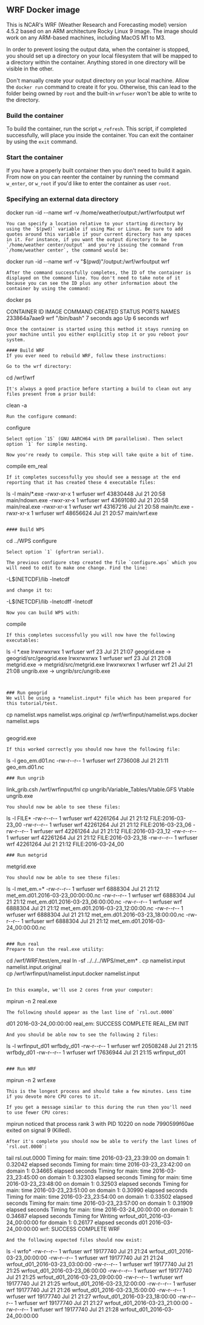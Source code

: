 ﻿## WRF Docker image

This is NCAR's WRF (Weather Research and Forecasting model) version 4.5.2 based on an ARM architecture Rocky Linux 9 image. The image should work on any ARM-based machines, including MacOS M1 to M3.

In order to prevent losing the output data, when the container is stopped, you should set up a directory on your local filesystem that will be mapped to a directory within the container. Anything stored in one directory will be visible in the other. 

Don't manually create your output directory on your local machine. Allow the `docker run` command to create it for you. Otherwise, this can lead to the folder being owned by `root` and the built-in `wrfuser` won't be able to write to the directory.

### Build the container
To build the container, run the script `w_refresh`. This script, if completed successfully, will place you inside the container. You can exit the container by using the `exit` command.

### Start the container
If you have a properly built container then you don't need to build it again. From now on you can reenter the container by running the command `w_enter`, or `w_root` if you'd like to enter the container as user `root`.

### Specifying an external data directory
docker run -id --name wrf -v /home/weather/output:/wrf/wrfoutput wrf
```
You can specify a location relative to your starting directory by using the `$(pwd)` variable if using Mac or Linux. Be sure to add quotes around this variable if your current directory has any spaces in it. For instance, if you want the output directory to be `/home/weather center/output` and you're issuing the command from `/home/weather center`, the command would be:
```
docker run -id --name wrf -v "$(pwd)"/output:/wrf/wrfoutput wrf
```
After the command successfully completes, the ID of the container is displayed on the command line. You don't need to take note of it because you can see the ID plus any other information about the container by using the command:
```
docker ps

CONTAINER ID   IMAGE     COMMAND       CREATED         STATUS         PORTS     NAMES
233864a7aae9   wrf       "/bin/bash"   7 seconds ago   Up 6 seconds             wrf
```
Once the container is started using this method it stays running on your machine until you either explicitly stop it or you reboot your system.

#### Build WRF
If you ever need to rebuild WRF, follow these instructions:

Go to the wrf directory:
```
cd /wrf/wrf
```
It's always a good practice before starting a build to clean out any files present from a prior build:
```
clean -a
```
Run the configure command:
```
configure
```
Select option `15` (GNU AARCH64 with DM parallelism). Then select option `1` for simple nesting.

Now you're ready to compile. This step will take quite a bit of time.
```
compile em_real
```
If it completes successfully you should see a message at the end reporting that it has created these 4 executable files:
```
ls -l main/*.exe
-rwxr-xr-x 1 wrfuser wrf 43830448 Jul 21 20:58 main/ndown.exe
-rwxr-xr-x 1 wrfuser wrf 43691080 Jul 21 20:58 main/real.exe
-rwxr-xr-x 1 wrfuser wrf 43167216 Jul 21 20:58 main/tc.exe
-rwxr-xr-x 1 wrfuser wrf 48656624 Jul 21 20:57 main/wrf.exe
```

#### Build WPS
```
cd ../WPS
configure
```
Select option `1` (gfortran serial). 

The previous configure step created the file `configure.wps` which you will need to edit to make one change. Find the line:
```
-L$(NETCDF)/lib  -lnetcdf
```
and change it to:
```
-L$(NETCDF)/lib  -lnetcdff -lnetcdf
```
Now you can build WPS with:
```
compile
```
If this completes successfully you will now have the following executables:
```
ls -l *.exe
lrwxrwxrwx 1 wrfuser wrf 23 Jul 21 21:07 geogrid.exe -> geogrid/src/geogrid.exe
lrwxrwxrwx 1 wrfuser wrf 23 Jul 21 21:08 metgrid.exe -> metgrid/src/metgrid.exe
lrwxrwxrwx 1 wrfuser wrf 21 Jul 21 21:08 ungrib.exe -> ungrib/src/ungrib.exe
```


### Run geogrid
We will be using a *namelist.input* file which has been prepared for this tutorial/test. 
```
cp namelist.wps namelist.wps.original
cp /wrf/wrfinput/namelist.wps.docker namelist.wps
```
```
geogrid.exe
```
If this worked correctly you should now have the following file:
```
ls -l geo_em.d01.nc 
-rw-r--r-- 1 wrfuser wrf 2736008 Jul 21 21:11 geo_em.d01.nc
```
### Run ungrib
```
link_grib.csh /wrf/wrfinput/fnl 
cp ungrib/Variable_Tables/Vtable.GFS Vtable
ungrib.exe
```
You should now be able to see these files:
```
ls -l FILE*
-rw-r--r-- 1 wrfuser wrf 42261264 Jul 21 21:12 FILE:2016-03-23_00
-rw-r--r-- 1 wrfuser wrf 42261264 Jul 21 21:12 FILE:2016-03-23_06
-rw-r--r-- 1 wrfuser wrf 42261264 Jul 21 21:12 FILE:2016-03-23_12
-rw-r--r-- 1 wrfuser wrf 42261264 Jul 21 21:12 FILE:2016-03-23_18
-rw-r--r-- 1 wrfuser wrf 42261264 Jul 21 21:12 FILE:2016-03-24_00
```
### Run metgrid
```
metgrid.exe
```
You should now be able to see these files:
```
ls -l met_em.=*
-rw-r--r-- 1 wrfuser wrf 6888304 Jul 21 21:12 met_em.d01.2016-03-23_00:00:00.nc
-rw-r--r-- 1 wrfuser wrf 6888304 Jul 21 21:12 met_em.d01.2016-03-23_06:00:00.nc
-rw-r--r-- 1 wrfuser wrf 6888304 Jul 21 21:12 met_em.d01.2016-03-23_12:00:00.nc
-rw-r--r-- 1 wrfuser wrf 6888304 Jul 21 21:12 met_em.d01.2016-03-23_18:00:00.nc
-rw-r--r-- 1 wrfuser wrf 6888304 Jul 21 21:12 met_em.d01.2016-03-24_00:00:00.nc
```

### Run real
Prepare to run the real.exe utility:
```
cd /wrf/WRF/test/em_real
ln -sf ../../../WPS/met_em* .
cp namelist.input namelist.input.original  
cp /wrf/wrfinput/namelist.input.docker namelist.input
```

In this example, we'll use 2 cores from your computer:
```
mpirun -n 2 real.exe  
```
The following should appear as the last line of `rsl.out.0000`
```
d01 2016-03-24_00:00:00 real_em: SUCCESS COMPLETE REAL_EM INIT
```
And you should be able now to see the following 2 files:
```
ls -l wrfinput_d01 wrfbdy_d01 
-rw-r--r-- 1 wrfuser wrf 20508248 Jul 21 21:15 wrfbdy_d01
-rw-r--r-- 1 wrfuser wrf 17636944 Jul 21 21:15 wrfinput_d01
```

### Run WRF
```
mpirun -n 2 wrf.exe
```
This is the longest process and should take a few minutes. Less time if you devote more CPU cores to it.

If you get a message similar to this during the run then you'll need to use fewer CPU cores:
```
mpirun noticed that process rank 3 with PID 10220 on node 7990599f60ae exited on signal 9 (Killed).
```
After it's complete you should now be able to verify the last lines of `rsl.out.0000`:
```
tail rsl.out.0000
Timing for main: time 2016-03-23_23:39:00 on domain   1:    0.32042 elapsed seconds
Timing for main: time 2016-03-23_23:42:00 on domain   1:    0.34665 elapsed seconds
Timing for main: time 2016-03-23_23:45:00 on domain   1:    0.32303 elapsed seconds
Timing for main: time 2016-03-23_23:48:00 on domain   1:    0.32503 elapsed seconds
Timing for main: time 2016-03-23_23:51:00 on domain   1:    0.30990 elapsed seconds
Timing for main: time 2016-03-23_23:54:00 on domain   1:    0.33502 elapsed seconds
Timing for main: time 2016-03-23_23:57:00 on domain   1:    0.31909 elapsed seconds
Timing for main: time 2016-03-24_00:00:00 on domain   1:    0.34687 elapsed seconds
Timing for Writing wrfout_d01_2016-03-24_00:00:00 for domain 1: 0.26177 elapsed seconds
d01 2016-03-24_00:00:00 wrf: SUCCESS COMPLETE WRF
```
And the following expected files should now exist:
```
ls -l wrfo*
-rw-r--r-- 1 wrfuser wrf 19177740 Jul 21 21:24 wrfout_d01_2016-03-23_00:00:00
-rw-r--r-- 1 wrfuser wrf 19177740 Jul 21 21:24 wrfout_d01_2016-03-23_03:00:00
-rw-r--r-- 1 wrfuser wrf 19177740 Jul 21 21:25 wrfout_d01_2016-03-23_06:00:00
-rw-r--r-- 1 wrfuser wrf 19177740 Jul 21 21:25 wrfout_d01_2016-03-23_09:00:00
-rw-r--r-- 1 wrfuser wrf 19177740 Jul 21 21:25 wrfout_d01_2016-03-23_12:00:00
-rw-r--r-- 1 wrfuser wrf 19177740 Jul 21 21:26 wrfout_d01_2016-03-23_15:00:00
-rw-r--r-- 1 wrfuser wrf 19177740 Jul 21 21:27 wrfout_d01_2016-03-23_18:00:00
-rw-r--r-- 1 wrfuser wrf 19177740 Jul 21 21:27 wrfout_d01_2016-03-23_21:00:00
-rw-r--r-- 1 wrfuser wrf 19177740 Jul 21 21:28 wrfout_d01_2016-03-24_00:00:00
```
